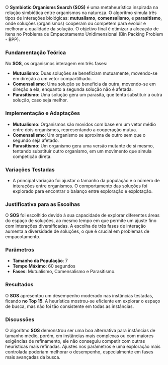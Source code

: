 O **Symbiotic Organisms Search (SOS)** é uma metaheurística inspirada na relação simbiótica entre organismos na natureza. O algoritmo simula três tipos de interações biológicas: **mutualismo**, **comensalismo**, e **parasitismo**, onde soluções (organismos) cooperam ou competem para evoluir e melhorar a qualidade da solução. O objetivo final é otimizar a alocação de itens no Problema de Empacotamento Unidimensional (Bin Packing Problem - BPP).

### **Fundamentação Teórica**
No **SOS**, os organismos interagem em três fases:
- **Mutualismo**: Duas soluções se beneficiam mutuamente, movendo-se em direção a um vetor compartilhado.
- **Comensalismo**: Uma solução se beneficia da outra, movendo-se em direção a ela, enquanto a segunda solução não é afetada.
- **Parasitismo**: Uma solução gera um parasita, que tenta substituir a outra solução, caso seja melhor.

### **Implementação e Adaptações**
- **Mutualismo**: Organismos são movidos com base em um vetor médio entre dois organismos, representando a cooperação mútua.
- **Comensalismo**: Um organismo se aproxima de outro sem que o segundo seja afetado.
- **Parasitismo**: Um organismo gera uma versão mutante de si mesmo, tentando substituir outro organismo, em um movimento que simula competição direta.

### **Variações Testadas**
- A principal variação foi ajustar o tamanho da população e o número de interações entre organismos. O comportamento das soluções foi explorado para encontrar o balanço entre exploração e explotação.

### **Justificativa para as Escolhas**
O **SOS** foi escolhido devido à sua capacidade de explorar diferentes áreas do espaço de soluções, ao mesmo tempo em que permite um ajuste fino com interações diversificadas. A escolha de três fases de interação aumenta a diversidade de soluções, o que é crucial em problemas de empacotamento.

### **Parâmetros**
- **Tamanho da População**: 7
- **Tempo Máximo**: 60 segundos
- **Fases**: Mutualismo, Comensalismo e Parasitismo.

### **Resultados**
O **SOS** apresentou um desempenho moderado nas instâncias testadas, ficando **no Top 15**. A heurística mostrou-se eficiente em explorar o espaço de busca, mas não foi tão consistente em todas as instâncias.

### **Discussões**
O algoritmo **SOS** demonstrou ser uma boa alternativa para instâncias de tamanho médio, porém, em instâncias mais complexas ou com maiores exigências de refinamento, ele não conseguiu competir com outras heurísticas mais refinadas. Ajustes nos parâmetros e uma exploração mais controlada poderiam melhorar o desempenho, especialmente em fases mais avançadas da busca.
